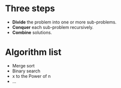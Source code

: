 # Three steps
- **Divide** the problem into one or more sub-problems.
- **Conquer** each sub-problem recursively.
- **Combine** solutions.

# Algorithm list
- Merge sort
- Binary search
- x to the Power of n
- ...
